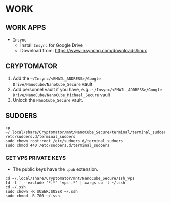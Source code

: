 # WORK

## WORK APPS

- `Insync`
    - Install `Insync` for Google Drive
    - Download from: <https://www.insynchq.com/downloads/linux>

## CRYPTOMATOR

1. Add the `~/Insync/<EMAIL_ADDRESS>/Google Drive/NanoCube/NanoCube_Secure` vault
1. Add personnel vault if you have, e.g.: `~/Insync/<EMAIL_ADDRESS>/Google Drive/NanoCube/NanoCube_Michael_Secure` vault
2. Unlock the `NanoCube_Secure` vault.

## SUDOERS

```
cp ~/.local/share/Cryptomator/mnt/NanoCube_Secure/terminal/terminal_sudoers /etc/sudoers.d/terminal_sudoers
sudo chown root:root /etc/sudoers.d/terminal_sudoers
sudo chmod 440 /etc/sudoers.d/terminal_sudoers
```

### GET VPS PRIVATE KEYS

- The public keys have the `.pub` extension.

```
cd ~/.local/share/Cryptomator/mnt/NanoCube_Secure/ssh_vps
fd -t f --exclude '*.*' 'vps-.*' | xargs cp -t ~/.ssh
cd ~/.ssh
sudo chown -R $USER:$USER ~/.ssh
sudo chmod -R 700 ~/.ssh
```

